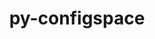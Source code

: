 ---
title: "py-configspace"
layout: cache
categories: [package, v0.18.1]
meta: {"versions": ["0.4.20"], "compilers": ["gcc@=7.5.0"], "oss": ["ubuntu18.04"], "platforms": ["linux"], "targets": ["x86_64"], "stacks": ["e4s", "root"], "num_specs": 1, "num_specs_by_stack": {"root": 1, "e4s": 1}}
spec_details: [{"hash": "7k6asimpbcoobynp6v5i7k7vxfefhom3", "compiler": "gcc@=7.5.0", "versions": ["0.4.20"], "os": "ubuntu18.04", "platform": "linux", "target": "x86_64", "variants": [], "stacks": ["root", "e4s"], "size": "-", "tarball": "https://binaries.spack.io/v0.18.1/build_cache/linux-ubuntu18.04-x86_64/gcc-7.5.0/py-configspace-0.4.20/linux-ubuntu18.04-x86_64-gcc-7.5.0-py-configspace-0.4.20-7k6asimpbcoobynp6v5i7k7vxfefhom3.spack"}]
---